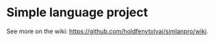
# Simple language project 


See more on the wiki:
https://github.com/holdfenytolvaj/simlanpro/wiki.

